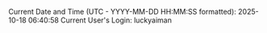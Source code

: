 Current Date and Time (UTC - YYYY-MM-DD HH:MM:SS formatted): 2025-10-18 06:40:58
Current User's Login: luckyaiman
